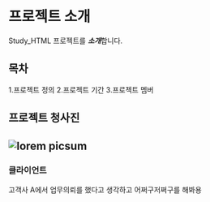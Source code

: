 # 프로젝트 소개
Study_HTML 프로젝트를 ***소개***합니다.

## 목차
1.프로젝트 정의
2.프로젝트 기간
3.프로젝트 멤버

## 프로젝트 청사진
![lorem picsum](https://picsum.photos/300/200)
---
### 클라이언트
고객사 A에서 업무의뢰를 했다고 생각하고 어쩌구저쩌구를 해봐용